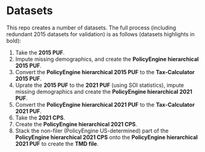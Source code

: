 # Datasets

This repo creates a number of datasets. The full process (including redundant 2015 datasets for validation) is as follows (datasets highlights in bold):

1. Take the **2015 PUF**.
2. Impute missing demographics, and create the **PolicyEngine hierarchical 2015 PUF**.
3. Convert the **PolicyEngine hierarchical 2015 PUF** to the **Tax-Calculator 2015 PUF**.
4. Uprate the **2015 PUF** to the **2021 PUF** (using SOI statistics), impute missing demographics and create the **PolicyEngine hierarchical 2021 PUF**.
5. Convert the **PolicyEngine hierarchical 2021 PUF** to the **Tax-Calculator 2021 PUF**.
6. Take the **2021 CPS**.
7. Create the **PolicyEngine hierarchical 2021 CPS**.
8. Stack the non-filer (PolicyEngine US-determined) part of the **PolicyEngine hierarchical 2021 CPS** onto the **PolicyEngine hierarchical 2021 PUF** to create the **TMD file**.
